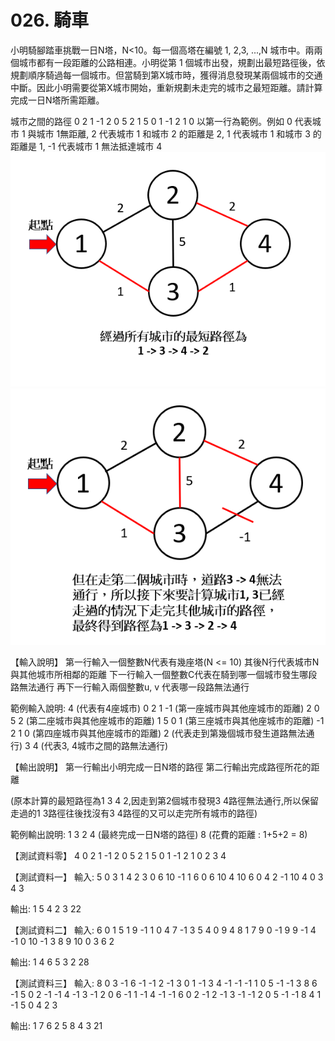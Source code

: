 # 026. 騎車

小明騎腳踏車挑戰一日N塔，N<10。每一個高塔在編號 1, 2,3, ...,N 城市中。兩兩個城市都有一段距離的公路相連。小明從第 1 個城市出發，規劃出最短路徑後，依規劃順序騎過每一個城市。但當騎到第X城市時，獲得消息發現某兩個城市的交通中斷。因此小明需要從第X城市開始，重新規劃未走完的城市之最短距離。請計算完成一日N塔所需距離。

城市之間的路徑
0 2 1 -1
2 0 5 2
1 5 0 1
-1 2 1 0
以第一行為範例。例如
0 代表城市 1 與城市 1無距離,
2 代表城市 1 和城市 2 的距離是 2,
1 代表城市 1 和城市 3 的距離是 1,
-1 代表城市 1 無法抵達城市 4
![alt text](image.png)
![alt text](image-1.png)

【輸入說明】
第一行輸入一個整數N代表有幾座塔(N <= 10)
其後N行代表城市N與其他城市所相鄰的距離
下一行輸入一個整數C代表在騎到哪一個城市發生哪段路無法通行
再下一行輸入兩個整數u, v 代表哪一段路無法通行

範例輸入說明:
4 (代表有4座城市)
0 2 1 -1 (第一座城市與其他座城市的距離)
2 0 5 2 (第二座城市與其他座城市的距離)
1 5 0 1 (第三座城市與其他座城市的距離)
-1 2 1 0 (第四座城市與其他座城市的距離)
2 (代表走到第幾個城市發生道路無法通行)
3 4 (代表3, 4城市之間的路無法通行)

【輸出說明】
第一行輸出小明完成一日N塔的路徑
第二行輸出完成路徑所花的距離

(原本計算的最短路徑為1 3 4 2,因走到第2個城市發現3 4路徑無法通行,所以保留走過的1 3路徑往後找沒有3 4路徑的又可以走完所有城市的路徑)

範例輸出說明:
1 3 2 4 (最終完成一日N塔的路徑)
8 (花費的距離 : 1+5+2 = 8)

【測試資料零】
4
0 2 1 -1
2 0 5 2
1 5 0 1
-1 2 1 0
2
3 4

【測試資料一】
輸入:
5
0 3 1 4 2
3 0 6 10 -1
1 6 0 6 10
4 10 6 0 4
2 -1 10 4 0
3
4 3

輸出:
1 5 4 2 3
22

【測試資料二】
輸入:
6
0 1 5 1 9 -1
1 0 4 7 -1 3
5 4 0 9 4 8
1 7 9 0 -1 9
9 -1 4 -1 0 10
-1 3 8 9 10 0
3
6 2

輸出:
1 4 6 5 3 2
28

【測試資料三】
輸入:
8
0 3 -1 6 -1 -1 2 -1
3 0 1 -1 3 4 -1 -1
-1 1 0 5 -1 -1 3 8
6 -1 5 0 2 -1 -1 4
-1 3 -1 2 0 6 -1 1
-1 4 -1 -1 6 0 2 -1
2 -1 3 -1 -1 2 0 5
-1 -1 8 4 1 -1 5 0
4
2 3

輸出:
1 7 6 2 5 8 4 3
21

